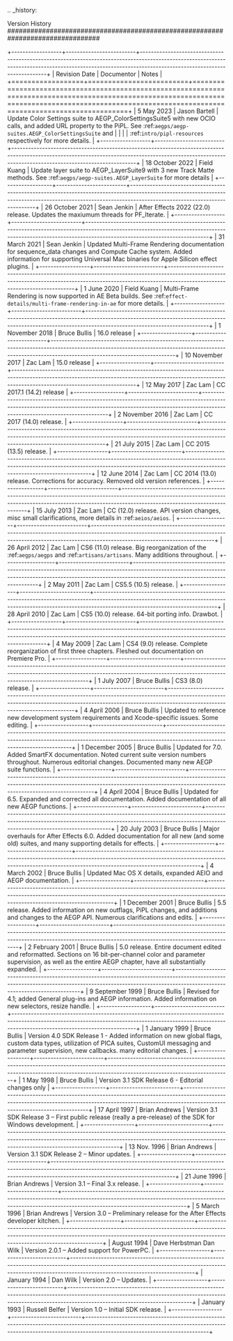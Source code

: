 .. _history:

Version History
################################################################################

+------------------+-------------------------+--------------------------------------------------------------------------------------------------------------------------------------------------------------------------------------------------------+
| Revision Date    | Documentor              | Notes                                                                                                                                                                                                  |
+==================+=========================+========================================================================================================================================================================================================+
| 5 May 2023       | Jason Bartell           | Update Color Settings suite to AEGP_ColorSettingsSuite5 with new OCIO calls, and added URL property to the PiPL. See :ref:`aegps/aegp-suites.AEGP_ColorSettingsSuite` and                              |
|                  |                         | :ref:`intro/pipl-resources` respectively for more details.                                                                                                                                             |
+------------------+-------------------------+--------------------------------------------------------------------------------------------------------------------------------------------------------------------------------------------------------+
| 18 October 2022  | Field Kuang             | Update layer suite to AEGP_LayerSuite9 with 3 new Track Matte methods. See :ref:`aegps/aegp-suites.AEGP_LayerSuite` for more details                                                                   |
+------------------+-------------------------+--------------------------------------------------------------------------------------------------------------------------------------------------------------------------------------------------------+
| 26 October 2021  | Sean Jenkin             | After Effects 2022 (22.0) release. Updates the maxiumum threads for PF_Iterate.                                                                                                                        |
+------------------+-------------------------+--------------------------------------------------------------------------------------------------------------------------------------------------------------------------------------------------------+
| 31 March 2021    | Sean Jenkin             | Updated Multi-Frame Rendering documentation for sequence_data changes and Compute Cache system. Added information for supporting Universal Mac binaries for Apple Silicon effect plugins.              |
+------------------+-------------------------+--------------------------------------------------------------------------------------------------------------------------------------------------------------------------------------------------------+
| 1 June 2020      | Field Kuang             | Multi-Frame Rendering is now supported in AE Beta builds. See :ref:`effect-details/multi-frame-rendering-in-ae` for more details.                                                                      |
+------------------+-------------------------+--------------------------------------------------------------------------------------------------------------------------------------------------------------------------------------------------------+
| 1 November 2018  | Bruce Bullis            | 16.0 release                                                                                                                                                                                           |
+------------------+-------------------------+--------------------------------------------------------------------------------------------------------------------------------------------------------------------------------------------------------+
| 10 November 2017 | Zac Lam                 | 15.0 release                                                                                                                                                                                           |
+------------------+-------------------------+--------------------------------------------------------------------------------------------------------------------------------------------------------------------------------------------------------+
| 12 May 2017      | Zac Lam                 | CC 2017.1 (14.2) release                                                                                                                                                                               |
+------------------+-------------------------+--------------------------------------------------------------------------------------------------------------------------------------------------------------------------------------------------------+
| 2 November 2016  | Zac Lam                 | CC 2017 (14.0) release.                                                                                                                                                                                |
+------------------+-------------------------+--------------------------------------------------------------------------------------------------------------------------------------------------------------------------------------------------------+
| 21 July 2015     | Zac Lam                 | CC 2015 (13.5) release.                                                                                                                                                                                |
+------------------+-------------------------+--------------------------------------------------------------------------------------------------------------------------------------------------------------------------------------------------------+
| 12 June 2014     | Zac Lam                 | CC 2014 (13.0) release. Corrections for accuracy. Removed old version references.                                                                                                                      |
+------------------+-------------------------+--------------------------------------------------------------------------------------------------------------------------------------------------------------------------------------------------------+
| 15 July 2013     | Zac Lam                 | CC (12.0) release. API version changes, misc small clarifications, more details in :ref:`aeios/aeios`.                                                                                                 |
+------------------+-------------------------+--------------------------------------------------------------------------------------------------------------------------------------------------------------------------------------------------------+
| 26 April 2012    | Zac Lam                 | CS6 (11.0) release. Big reorganization of the :ref:`aegps/aegps` and :ref:`artisans/artisans`. Many additions throughout.                                                                              |
+------------------+-------------------------+--------------------------------------------------------------------------------------------------------------------------------------------------------------------------------------------------------+
| 2 May 2011       | Zac Lam                 | CS5.5 (10.5) release.                                                                                                                                                                                  |
+------------------+-------------------------+--------------------------------------------------------------------------------------------------------------------------------------------------------------------------------------------------------+
| 28 April 2010    | Zac Lam                 | CS5 (10.0) release. 64-bit porting info. Drawbot.                                                                                                                                                      |
+------------------+-------------------------+--------------------------------------------------------------------------------------------------------------------------------------------------------------------------------------------------------+
| 4 May 2009       | Zac Lam                 | CS4 (9.0) release. Complete reorganization of first three chapters. Fleshed out documentation on Premiere Pro.                                                                                         |
+------------------+-------------------------+--------------------------------------------------------------------------------------------------------------------------------------------------------------------------------------------------------+
| 1 July 2007      | Bruce Bullis            | CS3 (8.0) release.                                                                                                                                                                                     |
+------------------+-------------------------+--------------------------------------------------------------------------------------------------------------------------------------------------------------------------------------------------------+
| 4 April 2006     | Bruce Bullis            | Updated to reference new development system requirements and Xcode-specific issues. Some editing.                                                                                                      |
+------------------+-------------------------+--------------------------------------------------------------------------------------------------------------------------------------------------------------------------------------------------------+
| 1 December 2005  | Bruce Bullis            | Updated for 7.0. Added SmartFX documentation. Noted current suite version numbers throughout. Numerous editorial changes. Documented many new AEGP suite functions.                                    |
+------------------+-------------------------+--------------------------------------------------------------------------------------------------------------------------------------------------------------------------------------------------------+
| 4 April 2004     | Bruce Bullis            | Updated for 6.5. Expanded and corrected all documentation. Added documentation of all new AEGP functions.                                                                                              |
+------------------+-------------------------+--------------------------------------------------------------------------------------------------------------------------------------------------------------------------------------------------------+
| 20 July 2003     | Bruce Bullis            | Major overhauls for After Effects 6.0. Added documentation for all new (and some old) suites, and many supporting details for effects.                                                                 |
+------------------+-------------------------+--------------------------------------------------------------------------------------------------------------------------------------------------------------------------------------------------------+
| 4 March 2002     | Bruce Bullis            | Updated Mac OS X details, expanded AEIO and AEGP documentation.                                                                                                                                        |
+------------------+-------------------------+--------------------------------------------------------------------------------------------------------------------------------------------------------------------------------------------------------+
| 1 December 2001  | Bruce Bullis            | 5.5 release. Added information on new outflags, PiPL changes, and additions and changes to the AEGP API. Numerous clarifications and edits.                                                            |
+------------------+-------------------------+--------------------------------------------------------------------------------------------------------------------------------------------------------------------------------------------------------+
| 2 February 2001  | Bruce Bullis            | 5.0 release. Entire document edited and reformatted. Sections on 16 bit-per-channel color and parameter supervision, as well as the entire AEGP chapter, have all substantially expanded.              |
+------------------+-------------------------+--------------------------------------------------------------------------------------------------------------------------------------------------------------------------------------------------------+
| 9 September 1999 | Bruce Bullis            | Revised for 4.1; added General plug-ins and AEGP information. Added information on new selectors, resize handle.                                                                                       |
+------------------+-------------------------+--------------------------------------------------------------------------------------------------------------------------------------------------------------------------------------------------------+
| 1 January 1999   | Bruce Bullis            | Version 4.0 SDK Release 1 - Added information on new global flags, custom data types, utilization of PICA suites, CustomUI messaging and parameter supervision, new callbacks. many editorial changes. |
+------------------+-------------------------+--------------------------------------------------------------------------------------------------------------------------------------------------------------------------------------------------------+
| 1 May 1998       | Bruce Bullis            | Version 3.1 SDK Release 6 - Editorial changes only                                                                                                                                                     |
+------------------+-------------------------+--------------------------------------------------------------------------------------------------------------------------------------------------------------------------------------------------------+
| 17 April 1997    | Brian Andrews           | Version 3.1 SDK Release 3 – First public release (really a pre-release) of the SDK for Windows development.                                                                                            |
+------------------+-------------------------+--------------------------------------------------------------------------------------------------------------------------------------------------------------------------------------------------------+
| 13 Nov. 1996     | Brian Andrews           | Version 3.1 SDK Release 2 – Minor updates.                                                                                                                                                             |
+------------------+-------------------------+--------------------------------------------------------------------------------------------------------------------------------------------------------------------------------------------------------+
| 21 June 1996     | Brian Andrews           | Version 3.1 – Final 3.x release.                                                                                                                                                                       |
+------------------+-------------------------+--------------------------------------------------------------------------------------------------------------------------------------------------------------------------------------------------------+
| 5 March 1996     | Brian Andrews           | Version 3.0 – Preliminary release for the After Effects developer kitchen.                                                                                                                             |
+------------------+-------------------------+--------------------------------------------------------------------------------------------------------------------------------------------------------------------------------------------------------+
| August 1994      | Dave Herbstman Dan Wilk | Version 2.0.1 – Added support for PowerPC.                                                                                                                                                             |
+------------------+-------------------------+--------------------------------------------------------------------------------------------------------------------------------------------------------------------------------------------------------+
| January 1994     | Dan Wilk                | Version 2.0 – Updates.                                                                                                                                                                                 |
+------------------+-------------------------+--------------------------------------------------------------------------------------------------------------------------------------------------------------------------------------------------------+
| January 1993     | Russell Belfer          | Version 1.0 – Initial SDK release.                                                                                                                                                                     |
+------------------+-------------------------+--------------------------------------------------------------------------------------------------------------------------------------------------------------------------------------------------------+
